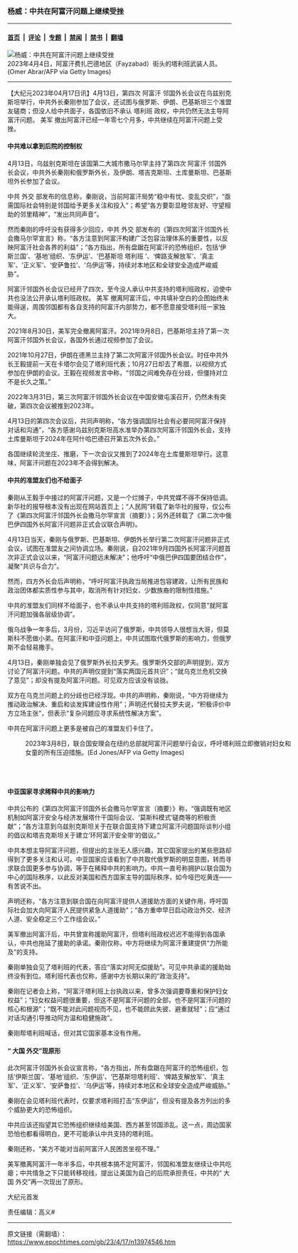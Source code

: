 ### 杨威：中共在阿富汗问题上继续受挫

---

#### [首页](../../../..?n13974546) &nbsp;|&nbsp; [评论](../../../../../epoch-comment?n13974546) &nbsp;|&nbsp; [专题](../../../../../epoch-special?n13974546) &nbsp;|&nbsp; [禁闻](../../../../../epoch-news?n13974546) &nbsp;|&nbsp; [禁书](../../../../../books?n13974546) &nbsp;|&nbsp; [翻墙](https://github.com/gfw-breaker/nogfw/blob/master/README.md?n13974546)


<div><img alt="杨威：中共在阿富汗问题上继续受挫" class="attachment-djy_600_400 size-djy_600_400 wp-post-image" src="https://i.epochtimes.com/assets/uploads/2023/04/id13974550-GettyImages-1250760339-600x400.jpg"/>
<div class="caption">
 2023年4月4日，阿富汗费扎巴德地区（Fayzabad）街头的塔利班武装人员。(Omer Abrar/AFP via Getty Images)
</div></div><hr/><div class="post_content" id="artbody" itemprop="articleBody">
 <!-- article content begin -->
 <p>
  【大纪元2023年04月17日讯】4月13日，第四次
  <ok href="https://www.epochtimes.com/gb/tag/%E9%98%BF%E5%AF%8C%E6%B1%97.html">
   阿富汗
  </ok>
  邻国外长会议在乌兹别克斯坦举行，中共外长秦刚参加了会议，还试图与俄罗斯、伊朗、巴基斯坦三个准盟友磋商；但没人给中共面子，各国依旧不承认
  <ok href="https://www.epochtimes.com/gb/tag/%E5%A1%94%E5%88%A9%E7%8F%AD.html">
   塔利班
  </ok>
  政权，中共仍然无法主导阿富汗问题。
  <ok href="https://www.epochtimes.com/gb/tag/%E7%BE%8E%E5%86%9B.html">
   美军
  </ok>
  撤出阿富汗已经一年零七个月多，中共继续在阿富汗问题上受挫。
 </p>
 <h4>
  中共难以拿到后院的控制权
 </h4>
 <p>
  4月13日，乌兹别克斯坦在该国第二大城市撒马尔罕主持了第四次
  <ok href="https://www.epochtimes.com/gb/tag/%E9%98%BF%E5%AF%8C%E6%B1%97.html">
   阿富汗
  </ok>
  邻国外长会议，中共外长秦刚和俄罗斯外长，及伊朗、塔吉克斯坦、土库曼斯坦、巴基斯坦外长参加了会议。
 </p>
 <p>
  中共
  <ok href="https://www.epochtimes.com/gb/tag/%E5%A4%96%E4%BA%A4.html">
   外交
  </ok>
  部发布的信息称，秦刚说，当前阿富汗局势“稳中有忧、变乱交织”，“亟需国际社会特别是邻国给予更多关注和投入”；希望“各方要彰显睦邻友好、守望相助的邻里精神”，“发出共同声音”。
 </p>
 <p>
  然而秦刚的呼吁没有获得多少回应，中共
  <ok href="https://www.epochtimes.com/gb/tag/%E5%A4%96%E4%BA%A4.html">
   外交
  </ok>
  部发布的《第四次阿富汗邻国外长会撒马尔罕宣言》称，“各方注意到阿富汗构建广泛包容治理体系的重要性，以反映阿富汗社会各界的利益”；“各方指出，所有盘踞在阿富汗的恐怖组织，包括‘伊斯兰国’、‘基地’组织、‘东伊运’、‘巴基斯坦
  <ok href="https://www.epochtimes.com/gb/tag/%E5%A1%94%E5%88%A9%E7%8F%AD.html">
   塔利班
  </ok>
  ’、‘俾路支解放军’、‘真主军’、‘正义军’、‘安萨鲁拉’、‘乌伊运’等，持续对本地区和全球安全造成严峻威胁”。
 </p>
 <p>
  阿富汗邻国外长会议已经开了四次，至今没人承认中共支持的塔利班政权，迫使中共也没法公开承认塔利班政权。
  <ok href="https://www.epochtimes.com/gb/tag/%E7%BE%8E%E5%86%9B.html">
   美军
  </ok>
  撤离阿富汗后，中共填补空白的企图始终未能得逞，周围邻国都有各自支持的阿富汗内部势力，都不愿意接受塔利班一家独大。
 </p>
 <p>
  2021年8月30日，美军完全撤离阿富汗。2021年9月8日，巴基斯坦主持了第一次阿富汗邻国外长会议，各国外长通过视频参加了会议。
 </p>
 <p>
  2021年10月27日，伊朗在德黑兰主持了第二次阿富汗邻国外长会议。时任中共外长王毅提前一天在卡塔尔会见了塔利班代表；10月27日却去了希腊，以视频方式参加在伊朗的会议。王毅在视频发言中称，“邻国之间难免存在分歧，但僵持对立不是长久之策。”
 </p>
 <p>
  2022年3月31日，第三次阿富汗邻国外长会议在中国安徽屯溪召开，仍然未有突破，第四次会议被推到2023年。
 </p>
 <p>
  4月13日的第四次会议后，共同声明称，“各方强调国际社会有必要同阿富汗保持对话和沟通”，“各方感谢乌兹别克斯坦高水准举办第四次阿富汗邻国外长会，支持土库曼斯坦于2024年在阿什哈巴德召开第五次外长会。”
 </p>
 <p>
  各国继续轮流坐庄、推磨，下一次会议又推到了2024年在土库曼斯坦举行。这意味，阿富汗问题在2023年不会得到解决。
 </p>
 <h4>
  中共的准盟友们也不给面子
 </h4>
 <p>
  秦刚从王毅手中接过的阿富汗问题，又是一个烂摊子，中共党媒不得不保持低调。新华社的报导根本没有出现在网站首页上；“人民网”转载了新华社的报导，仅公布了《第四次阿富汗邻国外长会撒马尔罕宣言（摘要）》；另外还转载了《第二次中俄巴伊四国外长阿富汗问题非正式会议联合声明》。
 </p>
 <p>
  4月13日当天，秦刚与俄罗斯、巴基斯坦、伊朗外长举行第二次阿富汗问题非正式会议，试图在准盟友之间协调立场。秦刚说，自2021年9月四国外长阿富汗问题首次非正式会议以来，“阿富汗问题远未解决”；他呼吁“中俄巴伊四国要团结合作”，凝聚“共识与合力”。
 </p>
 <p>
  然而，四方外长会后声明称，“呼吁阿富汗执政当局推进包容建政，让所有民族和政治团体都实质性参与其中，取消所有针对妇女、少数族裔的限制性措施。”
 </p>
 <p>
  中共的准盟友们同样不给面子，也不承认中共支持的塔利班政权，仅同意“就阿富汗问题加强各层级协调”。
 </p>
 <p>
  俄乌战争一年多后，3月份，习近平访问了俄罗斯，中共领导人很想当大哥，但莫斯科不愿做小弟。在阿富汗和中亚问题上，中共试图取代俄罗斯的影响力，但俄罗斯不会轻易撒手。
 </p>
 <p>
  4月13日，秦刚单独会见了俄罗斯外长拉夫罗夫。俄罗斯外交部的声明提到，双方讨论了阿富汗问题。中共的声明仅提到“落实两国元首共识”；“就乌克兰危机交换了意见”；却没有提及阿富汗问题。可见双方应该没有谈拢。
 </p>
 <p>
  双方在乌克兰问题上的分歧也已经浮现。中共的声明称，秦刚说，“中方将继续为推动政治解决、重启和谈发挥建设性作用”；声明还代替拉夫罗夫说，“积极评价中方立场主张”，但表示“复杂问题应寻求系统性解决方案”。
 </p>
 <p>
  中共在阿富汗问题上更多是被自己的准盟友们卡住了。
 </p>
 <figure aria-describedby="caption-attachment-13974552" class="wp-caption aligncenter" id="attachment_13974552" style="width: 600px">
  <ok href="https://i.epochtimes.com/assets/uploads/2023/04/id13974552-GettyImages-1247909158.jpg" target="_blank">
   <img alt="" class="size-large wp-image-13974552" src="https://i.epochtimes.com/assets/uploads/2023/04/id13974552-GettyImages-1247909158-600x399.jpg"/>
  </ok>
  <br/><figcaption class="wp-caption-text" id="caption-attachment-13974552">
   2023年3月8日，联合国安理会在纽约总部就阿富汗问题举行会议，呼吁塔利班立即撤销对妇女和女童的所有压迫措施。(Ed Jones/AFP via Getty Images)
  </figcaption><br/>
 </figure><br/>
 <h4>
  中亚国家寻求稀释中共的影响力
 </h4>
 <p>
  中共公布的《第四次阿富汗邻国外长会撒马尔罕宣言（摘要）》称，“强调既有地区机制如阿富汗安全与经济发展塔什干国际会议、‘莫斯科模式’磋商等的积极贡献”；“各方注意到乌兹别克斯坦关于在联合国支持下建立阿富汗问题国际谈判小组的倡议和塔吉克斯坦关于建立‘环阿富汗安全带’的倡议。”
 </p>
 <p>
  中共本想主导阿富汗问题，但提出的主张无人感兴趣，其它国家提出的某些思路却得到了更多关注和认可。中亚国家应该看到了中共取代俄罗斯的明显意图，转而寻求联合国更多参与协调，等于在稀释中共的影响力。中共一直号称拥护以联合国为中心的国际秩序，以此反对美国和西方国家主导的国际秩序，如今哑巴吃黄连——有苦说不出。
 </p>
 <p>
  声明还称，“各方注意到联合国在向阿富汗提供人道援助方面的关键作用，呼吁国际社会加大向阿富汗人民提供紧急人道援助”；“各方重申早日启动政治外交、经济人道、安全稳定三个工作组会议。”
 </p>
 <p>
  美军撤出阿富汗后，中共曾宣称援助阿富汗，但塔利班政权迟迟不能得到各国承认，中共也拖延了援助的承诺。秦刚仅称，中方将继续为阿富汗重建提供“力所能及”的支持。
 </p>
 <p>
  秦刚单独会见了塔利班的代表，答应“落实对阿无偿援助”。可见中共承诺的援助始终没有到位。塔利班代表也仅称，感谢中方长期以来的“政治支持”。
 </p>
 <p>
  秦刚在记者会上称，“阿富汗塔利班上台执政以来，曾多次强调要尊重和保护妇女权益”；“妇女权益问题很重要，但这不是阿富汗问题的全部，也不是阿富汗问题的核心和根源”；“既不能对此问题视而不见，也不能顾此失彼、避重就轻”；应“通过对话沟通引导推动阿方温和稳健施政”。
 </p>
 <p>
  秦刚帮塔利班喊话，但对其它国家基本没有作用。
 </p>
 <h4>
  “
  <ok href="https://www.epochtimes.com/gb/tag/%E5%A4%A7%E5%9B%BD.html">
   大国
  </ok>
  外交”现原形
 </h4>
 <p>
  此次阿富汗邻国外长会议宣言称，“各方指出，所有盘踞在阿富汗的恐怖组织，包括‘伊斯兰国’、‘基地’组织、‘东伊运’、‘巴基斯坦塔利班’、‘俾路支解放军’、‘真主军’、‘正义军’、‘安萨鲁拉’、‘乌伊运’等，持续对本地区和全球安全造成严峻威胁。”
 </p>
 <p>
  秦刚在会见塔利班代表时，仅要求塔利班打击“东伊运”，但没有提及各方列出的多个威胁更大的恐怖组织。
 </p>
 <p>
  中共应该还指望其它恐怖组织继续给美国、西方甚至邻国添乱。这一点，周边国家恐怕也都看得明白，更不可能承认中共支持的塔利班。
 </p>
 <p>
  秦刚还称，“美方不能对当前阿富汗人民困苦坐视不理。”
 </p>
 <p>
  美军撤离阿富汗一年半多后，中共根本搞不定阿富汗，邻国和准盟友继续让中共吃瘪；中共情急之下只能转移视线，提出让美国为自己的后院承担责任，中共的“
  <ok href="https://www.epochtimes.com/gb/tag/%E5%A4%A7%E5%9B%BD.html">
   大国
  </ok>
  外交”再一次现出了原形。
 </p>
 <p>
  大纪元首发
 </p>
 <p>
  责任编辑：高义#
 </p>
 <!-- article content end -->
 <div id="below_article_ad">
 </div>
</div>


---

原文链接（需翻墙）：https://www.epochtimes.com/gb/23/4/17/n13974546.htm
